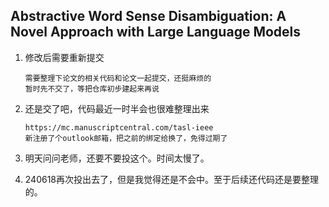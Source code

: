 ## Abstractive Word Sense Disambiguation: A Novel Approach with Large Language Models

1. 修改后需要重新提交

   ```
   需要整理下论文的相关代码和论文一起提交，还挺麻烦的
   暂时先不交了，等把仓库初步建起来再说
   ```

2. 还是交了吧，代码最近一时半会也很难整理出来

   ```
   https://mc.manuscriptcentral.com/tasl-ieee
   新注册了个outlook邮箱，把之前的绑定给换了，免得过期了
   ```

3. 明天问问老师，还要不要投这个。时间太慢了。

4. 240618再次投出去了，但是我觉得还是不会中。至于后续还代码还是要整理的。